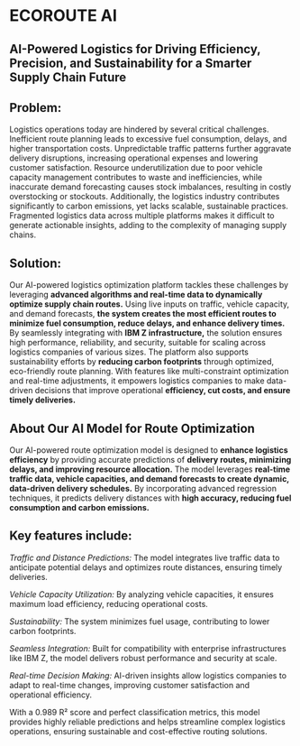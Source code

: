 # ECOROUTE AI 
## AI-Powered Logistics for Driving Efficiency, Precision, and Sustainability for a Smarter Supply Chain Future

## Problem:
Logistics operations today are hindered by several critical challenges. Inefficient route planning leads to excessive fuel consumption, delays, and higher transportation costs. Unpredictable traffic patterns further aggravate delivery disruptions, increasing operational expenses and lowering customer satisfaction. Resource underutilization due to poor vehicle capacity management contributes to waste and inefficiencies, while inaccurate demand forecasting causes stock imbalances, resulting in costly overstocking or stockouts. Additionally, the logistics industry contributes significantly to carbon emissions, yet lacks scalable, sustainable practices. Fragmented logistics data across multiple platforms makes it difficult to generate actionable insights, adding to the complexity of managing supply chains.

## Solution:
Our AI-powered logistics optimization platform tackles these challenges by leveraging **advanced algorithms and real-time data to dynamically optimize supply chain routes.** Using live inputs on traffic, vehicle capacity, and demand forecasts, **the system creates the most efficient routes to minimize fuel consumption, reduce delays, and enhance delivery times.** By seamlessly integrating with **IBM Z infrastructure,** the solution ensures high performance, reliability, and security, suitable for scaling across logistics companies of various sizes. The platform also supports sustainability efforts by **reducing carbon footprints** through optimized, eco-friendly route planning. With features like multi-constraint optimization and real-time adjustments, it empowers logistics companies to make data-driven decisions that improve operational **efficiency, cut costs, and ensure timely deliveries.**

## About Our AI Model for Route Optimization
Our AI-powered route optimization model is designed to **enhance logistics efficiency** by providing accurate predictions of **delivery routes, minimizing delays, and improving resource allocation.** The model leverages **real-time traffic data, vehicle capacities, and demand forecasts to create dynamic, data-driven delivery schedules.** By incorporating advanced regression techniques, it predicts delivery distances with **high accuracy, reducing fuel consumption and carbon emissions.**

## Key features include:

_Traffic and Distance Predictions:_ The model integrates live traffic data to anticipate potential delays and optimizes route distances, ensuring timely deliveries.

_Vehicle Capacity Utilization:_ By analyzing vehicle capacities, it ensures maximum load efficiency, reducing operational costs.

_Sustainability:_ The system minimizes fuel usage, contributing to lower carbon footprints.

_Seamless Integration:_ Built for compatibility with enterprise infrastructures like IBM Z, the model delivers robust performance and security at scale.

_Real-time Decision Making:_ AI-driven insights allow logistics companies to adapt to real-time changes, improving customer satisfaction and operational efficiency.

With a 0.989 R² score and perfect classification metrics, this model provides highly reliable predictions and helps streamline complex logistics operations, ensuring sustainable and cost-effective routing solutions.
